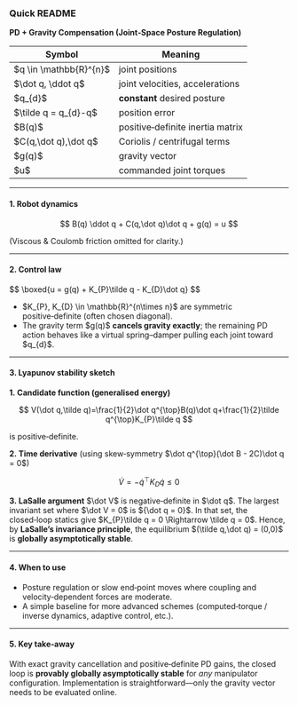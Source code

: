 ### Quick README

**PD + Gravity Compensation (Joint‑Space Posture Regulation)**

| Symbol                   | Meaning                          |
| ------------------------ | -------------------------------- |
| \$q \in \mathbb{R}^{n}\$ | joint positions                  |
| \$\dot q, \ddot q\$      | joint velocities, accelerations  |
| \$q\_{d}\$               | **constant** desired posture     |
| \$\tilde q = q\_{d}-q\$  | position error                   |
| \$B(q)\$                 | positive‑definite inertia matrix |
| \$C(q,\dot q),\dot q\$   | Coriolis / centrifugal terms     |
| \$g(q)\$                 | gravity vector                   |
| \$u\$                    | commanded joint torques          |

---

#### 1. Robot dynamics

$$
B(q) \ddot q + C(q,\dot q)\dot q + g(q) = u
$$

(Viscous & Coulomb friction omitted for clarity.)

---

#### 2. Control law

$$
\boxed{u = g(q) + K_{P}\tilde q - K_{D}\dot q\}
$$

* \$K\_{P}, K\_{D} \in \mathbb{R}^{n\times n}\$ are symmetric positive‑definite (often chosen diagonal).
* The gravity term \$g(q)\$ **cancels gravity exactly**; the remaining PD action behaves like a virtual spring–damper pulling each joint toward \$q\_{d}\$.

---

#### 3. Lyapunov stability sketch

**1. Candidate function (generalised energy)**

$$
V(\dot q,\tilde q)=\frac{1}{2}\dot q^{\top}B(q)\dot q+\frac{1}{2}\tilde q^{\top}K_{P}\tilde q
$$

is positive‑definite.

**2. Time derivative**
(using skew‑symmetry \$\dot q^{\top}(\dot B - 2C)\dot q = 0\$)

$$
\dot V = -\dot q^{\top} K_{D}\dot q \le 0
$$

**3. LaSalle argument**
\$\dot V\$ is negative‑definite in \$\dot q\$. The largest invariant set where \$\dot V = 0\$ is \${\dot q = 0}\$. In that set, the closed‑loop statics give \$K\_{P}\tilde q = 0 \Rightarrow \tilde q = 0\$. Hence, by **LaSalle’s invariance principle**, the equilibrium \$(\tilde q,\dot q) = (0,0)\$ is **globally asymptotically stable**.

---

#### 4. When to use

* Posture regulation or slow end‑point moves where coupling and velocity‑dependent forces are moderate.
* A simple baseline for more advanced schemes (computed‑torque / inverse dynamics, adaptive control, etc.).

---

#### 5. Key take‑away

With exact gravity cancellation and positive‑definite PD gains, the closed loop is **provably globally asymptotically stable** for *any* manipulator configuration. Implementation is straightforward—only the gravity vector needs to be evaluated online.


